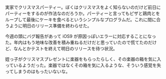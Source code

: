 実家でクリスマスパーティー。ぼくはクリスマスをよく知らないのだけど前日にパーティーをするのが作法なのだろうか。パーティーと言ってもピザと鶏肉とをループして最後にケーキを食べるというシンプルなプログラムだ。これに間に合うように明日のリリース準備を終わらせた。

今週の頭にバグ報告があって iOS9 が原因っぽいエラーに対応することになった。年内はもう地味な改善を積み重ねるだけだと思っていたので慌てたのだけど、なんとかテストを終えて明日のリリースを待つ状況。

姪っ子がクリスマスプレゼントに楽器をもらったらしく、その楽器の箱を気に入っているようだった。楽器ではなくその箱を気に入るような、そういう感覚を失ってしまうのはもったいないな。
